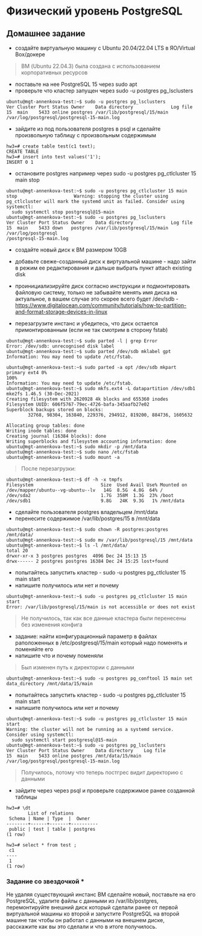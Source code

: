 # Физический уровень PostgreSQL
## Домашнее задание
* создайте виртуальную машину c Ubuntu 20.04/22.04 LTS в ЯО/Virtual Box/докере
> ВМ (Ubuntu 22.04.3) была создана с использованием корпоративных ресурсов
* поставьте на нее PostgreSQL 15 через sudo apt
* проверьте что кластер запущен через sudo -u postgres pg_lsclusters
```
ubuntu@mgt-annenkova-test:~$ sudo -u postgres pg_lsclusters
Ver Cluster Port Status Owner    Data directory              Log file
15  main    5433 online postgres /var/lib/postgresql/15/main /var/log/postgresql/postgresql-15-main.log
```
* зайдите из под пользователя postgres в psql и сделайте произвольную таблицу с произвольным содержимым
```
hw3=# create table test(c1 text);
CREATE TABLE
hw3=# insert into test values('1');
INSERT 0 1
```
* остановите postgres например через sudo -u postgres pg_ctlcluster 15 main stop
```
ubuntu@mgt-annenkova-test:~$ sudo -u postgres pg_ctlcluster 15 main stop                     Warning: stopping the cluster using pg_ctlcluster will mark the systemd unit as failed. Consider using systemctl:
  sudo systemctl stop postgresql@15-main
ubuntu@mgt-annenkova-test:~$ sudo -u postgres pg_lsclusters
Ver Cluster Port Status Owner    Data directory              Log file
15  main    5433 down   postgres /var/lib/postgresql/15/main /var/log/postgresql                                                                           /postgresql-15-main.log
```
* создайте новый диск к ВМ размером 10GB

* добавьте свеже-созданный диск к виртуальной машине - надо зайти в режим ее редактирования и дальше выбрать пункт attach existing disk
* проинициализируйте диск согласно инструкции и подмонтировать файловую систему, только не забывайте менять имя диска на актуальное, в вашем случае это скорее всего будет /dev/sdb - https://www.digitalocean.com/community/tutorials/how-to-partition-and-format-storage-devices-in-linux
* перезагрузите инстанс и убедитесь, что диск остается примонтированным (если не так смотрим в сторону fstab)
```
ubuntu@mgt-annenkova-test:~$ sudo parted -l | grep Error
Error: /dev/sdb: unrecognised disk label
ubuntu@mgt-annenkova-test:~$ sudo parted /dev/sdb mklabel gpt
Information: You may need to update /etc/fstab.

ubuntu@mgt-annenkova-test:~$ sudo parted -a opt /dev/sdb mkpart primary ext4 0%                                                                            100%
Information: You may need to update /etc/fstab.
ubuntu@mgt-annenkova-test:~$ sudo mkfs.ext4 -L datapartition /dev/sdb1
mke2fs 1.46.5 (30-Dec-2021)
Creating filesystem with 2620928 4k blocks and 655360 inodes
Filesystem UUID: 606f5767-79ec-4726-bafa-345aafb27e02
Superblock backups stored on blocks:
        32768, 98304, 163840, 229376, 294912, 819200, 884736, 1605632

Allocating group tables: done
Writing inode tables: done
Creating journal (16384 blocks): done
Writing superblocks and filesystem accounting information: done
ubuntu@mgt-annenkova-test:~$ sudo mkdir -p /mnt/data
ubuntu@mgt-annenkova-test:~$ sudo nano /etc/fstab
ubuntu@mgt-annenkova-test:~$ sudo mount -a
```
> После перезагрузки:
```
ubuntu@mgt-annenkova-test:~$ df -h -x tmpfs
Filesystem                         Size  Used Avail Use% Mounted on
/dev/mapper/ubuntu--vg-ubuntu--lv   14G  8.5G  4.8G  64% /
/dev/sda2                          1.7G  358M  1.3G  23% /boot
/dev/sdb1                          9.8G   24K  9.3G   1% /mnt/data
```
* сделайте пользователя postgres владельцем /mnt/data
* перенесите содержимое /var/lib/postgres/15 в /mnt/data
```
ubuntu@mgt-annenkova-test:~$ sudo chown -R postgres:postgres /mnt/data/
ubuntu@mgt-annenkova-test:~$ sudo mv /var/lib/postgresql/15 /mnt/data
ubuntu@mgt-annenkova-test:~$ ls -l /mnt/data/
total 20
drwxr-xr-x 3 postgres postgres  4096 Dec 24 15:13 15
drwx------ 2 postgres postgres 16384 Dec 24 15:25 lost+found
```
* попытайтесь запустить кластер - sudo -u postgres pg_ctlcluster 15 main start
* напишите получилось или нет и почему
```
ubuntu@mgt-annenkova-test:~$ sudo -u postgres pg_ctlcluster 15 main start
Error: /var/lib/postgresql/15/main is not accessible or does not exist
```
> Не получилось, так как все данные кластера были перенесены без изменения конфига
* задание: найти конфигурационный параметр в файлах раположенных в /etc/postgresql/15/main который надо поменять и поменяйте его
* напишите что и почему поменяли
> Был изменен путь к директории с данными
```
ubuntu@mgt-annenkova-test:~$ sudo -u postgres pg_conftool 15 main set data_directory /mnt/data/15/main
```
* попытайтесь запустить кластер - sudo -u postgres pg_ctlcluster 15 main start
* напишите получилось или нет и почему
```
ubuntu@mgt-annenkova-test:~$ sudo -u postgres pg_ctlcluster 15 main start
Warning: the cluster will not be running as a systemd service. Consider using systemctl:
  sudo systemctl start postgresql@15-main
ubuntu@mgt-annenkova-test:~$ sudo -u postgres pg_lsclusters
Ver Cluster Port Status Owner    Data directory    Log file
15  main    5433 online postgres /mnt/data/15/main /var/log/postgresql/postgresql-15-main.log
```
> Получилось, потому что теперь постгрес видит директорию с данными
* зайдите через через psql и проверьте содержимое ранее созданной таблицы
```
hw3=# \dt
        List of relations
 Schema | Name | Type  |  Owner
--------+------+-------+----------
 public | test | table | postgres
(1 row)

hw3=# select * from test ;
 c1
----
 1
(1 row)
```
### Задание со звездочкой *
Не удаляя существующий инстанс ВМ сделайте новый, поставьте на его PostgreSQL, удалите файлы с данными из /var/lib/postgres, перемонтируйте внешний диск который сделали ранее от первой виртуальной машины ко второй и запустите PostgreSQL на второй машине так чтобы он работал с данными на внешнем диске, расскажите как вы это сделали и что в итоге получилось.
```

```
